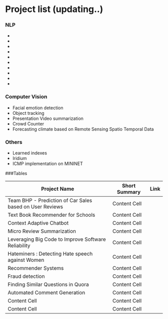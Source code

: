 
# Project list (updating..)

### NLP
* 
* 
* 
* 
* 
* 
* 
* 
* 
* 

### Computer Vision
* Facial emotion detection
* Object tracking
* Presentation Video summarization
* Crowd Counter
* Forecasting climate based on Remote Sensing Spatio Temporal Data

### Others
* Learned indexes
* Iridium
* ICMP implementation on MININET

###Tables
                    
Project Name  | Short Summary | Link
------------- | -------------  | -------------
Team BHP - Prediction of Car Sales based on User Reviews | Content Cell |
Text Book Recommender for Schools | Content Cell |
Context Adaptive Chatbot   | Content Cell |
Micro Review Summarization  | Content Cell |
Leveraging Big Code to Improve Software Reliability  | Content Cell |
Hateminers : Detecting Hate speech against Women  | Content Cell |
Recommender Systems  | Content Cell |
Fraud detection | Content Cell |
|Finding Similar Questions in Quora  | Content Cell  |
| Automated Comment Generation   | Content Cell  |
| Content Cell  | Content Cell  |
| Content Cell  | Content Cell  |


